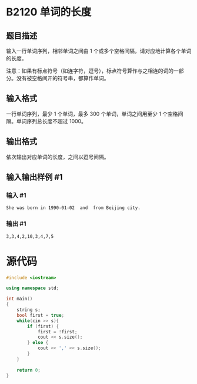 # B2120 单词的长度

## 题目描述

输入一行单词序列，相邻单词之间由 $1$ 个或多个空格间隔，请对应地计算各个单词的长度。

注意：如果有标点符号（如连字符，逗号），标点符号算作与之相连的词的一部分。没有被空格间开的符号串，都算作单词。

## 输入格式

一行单词序列，最少 $1$ 个单词，最多 $300$ 个单词，单词之间用至少 $1$ 个空格间隔。单词序列总长度不超过 $1000$。

## 输出格式

依次输出对应单词的长度，之间以逗号间隔。

## 输入输出样例 #1

### 输入 #1

```
She was born in 1990-01-02  and  from Beijing city.
```

### 输出 #1

```
3,3,4,2,10,3,4,7,5
```



# 源代码

```cpp
#include <iostream>

using namespace std;

int main()
{
    string s;
    bool first = true;
    while(cin >> s){
        if (first) {
            first = !first;
            cout << s.size();
        } else {
            cout << ',' << s.size();
        }
    }
    
    return 0;
}
```

